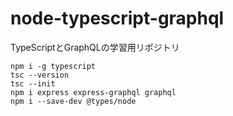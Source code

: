 # node-typescript-graphql

TypeScriptとGraphQLの学習用リポジトリ

```
npm i -g typescript
tsc --version
tsc --init
npm i express express-graphql graphql
npm i --save-dev @types/node

```
